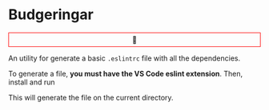 #   Budgeringar
<div 
	align="center"
	style="border: 1px solid red; padding: 5px"> 🐤 </div>

An utility for generate a basic `.eslintrc` file with all the dependencies.

To generate a file, **you must have the VS Code eslint extension**. Then, install and run

This will generate the file on the current directory.